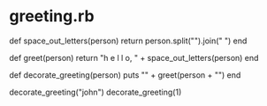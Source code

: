 greeting.rb
===========
def space_out_letters(person)
	return person.split("").join(" ")
end

def greet(person)
	return "h e l l o, " + space_out_letters(person)
end

def decorate_greeting(person)
	puts "" + greet(person + "")
end

decorate_greeting("john")
decorate_greeting(1)
